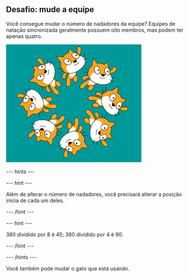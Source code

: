 ## Desafio: mude a equipe

Você consegue mudar o número de nadadores da equipe? Equipes de natação sincronizada geralmente possuem oito membros, mas podem ter apenas quatro.

![8 gatos nadadores em uma equipe](images/swim-eight.png)

--- hints ---

--- hint ---

Além de alterar o número de nadadores, você precisará alterar a posição inicia de cada um deles.

--- /hint ---

--- hint ---

360 dividido por 8 é 45; 360 dividido por 4 é 90.

--- /hint ---

--- /hints ---

Você também pode mudar o gato que está usando. 
